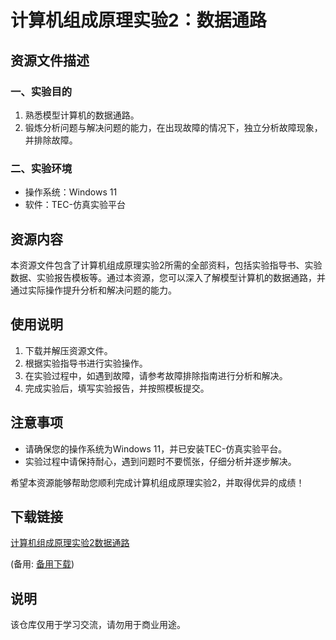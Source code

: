 # 计算机组成原理实验2：数据通路

## 资源文件描述

### 一、实验目的
1. 熟悉模型计算机的数据通路。
2. 锻炼分析问题与解决问题的能力，在出现故障的情况下，独立分析故障现象，并排除故障。

### 二、实验环境
- 操作系统：Windows 11
- 软件：TEC-仿真实验平台

## 资源内容
本资源文件包含了计算机组成原理实验2所需的全部资料，包括实验指导书、实验数据、实验报告模板等。通过本资源，您可以深入了解模型计算机的数据通路，并通过实际操作提升分析和解决问题的能力。

## 使用说明
1. 下载并解压资源文件。
2. 根据实验指导书进行实验操作。
3. 在实验过程中，如遇到故障，请参考故障排除指南进行分析和解决。
4. 完成实验后，填写实验报告，并按照模板提交。

## 注意事项
- 请确保您的操作系统为Windows 11，并已安装TEC-仿真实验平台。
- 实验过程中请保持耐心，遇到问题时不要慌张，仔细分析并逐步解决。

希望本资源能够帮助您顺利完成计算机组成原理实验2，并取得优异的成绩！

## 下载链接
[计算机组成原理实验2数据通路](https://pan.quark.cn/s/a56b248bd0b6) 

(备用: [备用下载](https://pan.baidu.com/s/1S3kzrTW5xWZhekz4_4W4zA?pwd=1234))

## 说明

该仓库仅用于学习交流，请勿用于商业用途。
